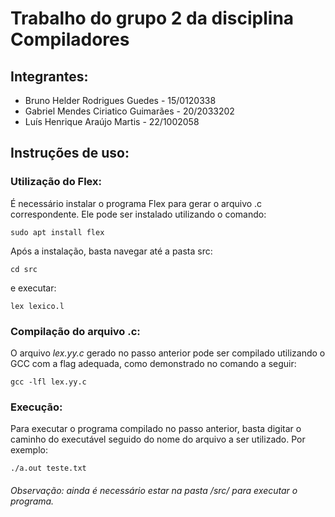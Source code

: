 # Trabalho do grupo 2 da disciplina Compiladores

## Integrantes:

- Bruno Helder Rodrigues Guedes - 15/0120338
- Gabriel Mendes Ciriatico Guimarães - 20/2033202
- Luís Henrique Araújo Martis - 22/1002058

## Instruções de uso:

### Utilização do Flex:

É necessário instalar o programa Flex para gerar o arquivo .c correspondente. Ele pode ser instalado utilizando o comando:

```
sudo apt install flex
```

Após a instalação, basta navegar até a pasta src:

```
cd src
```

e executar:

```
lex lexico.l
```

### Compilação do arquivo .c:

O arquivo *lex.yy.c* gerado no passo anterior pode ser compilado utilizando o GCC com a flag adequada, como demonstrado no comando a seguir:

```
gcc -lfl lex.yy.c
```

### Execução:

Para executar o programa compilado no passo anterior, basta digitar o caminho do executável seguido do nome do arquivo a ser utilizado. Por exemplo:

```
./a.out teste.txt
```

###### Observação: ainda é necessário estar na pasta /src/ para executar o programa.
